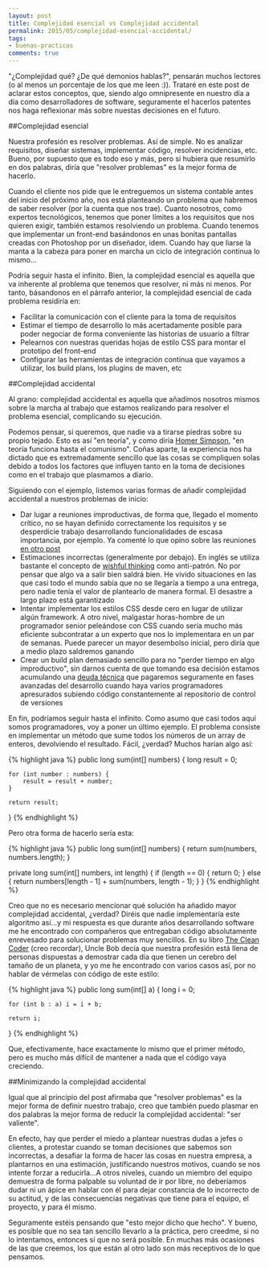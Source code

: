 ```yaml
---
layout: post
title: Complejidad esencial vs Complejidad accidental
permalink: 2015/05/complejidad-esencial-accidental/
tags:
- buenas-practicas
comments: true
---
```


"¿Complejidad qué? ¿De qué demonios hablas?", pensarán muchos lectores (o al menos un porcentaje de los que me leen :)). Trataré en este post de aclarar estos conceptos, que, siendo algo omnipresente en nuestro día a día como desarrolladores de software, seguramente el hacerlos patentes nos haga reflexionar más sobre nuestas decisiones en el futuro.

<!--break-->

##Complejidad esencial

Nuestra profesión es resolver problemas. Así de simple. No es analizar requisitos, diseñar sistemas, implementar código, resolver incidencias, etc. Bueno, por supuesto que es todo eso y más, pero si hubiera que resumirlo en dos palabras, diría que "resolver problemas" es la mejor forma de hacerlo.

Cuando el cliente nos pide que le entreguemos un sistema contable antes del inicio del próximo año, nos está planteando un problema que habremos de saber resolver (por la cuenta que nos trae). Cuanto nosotros, como expertos tecnológicos, tenemos que poner límites a los requisitos que nos quieren exigir, también estamos resolviendo un problema. Cuando tenemos que implementar un front-end basándonos en unas bonitas pantallas creadas con Photoshop por un diseñador, idem. Cuando hay que liarse la manta a la cabeza para poner en marcha un ciclo de integración continua lo mismo...

Podría seguir hasta el infinito. Bien, la complejidad esencial es aquella que va inherente al problema que tenemos que resolver, ni más ni menos. Por tanto, básandonos en el párrafo anterior, la complejidad esencial de cada problema residiría en:

* Facilitar la comunicación con el cliente para la toma de requisitos
* Estimar el tiempo de desarrollo lo más acertadamente posible para poder negociar de forma conveniente las historias de usuario a filtrar
* Pelearnos con nuestras queridas hojas de estilo CSS para montar el prototipo del front-end
* Configurar las herramientas de integración continua que vayamos a utilizar, los build plans, los plugins de maven, etc

##Complejidad accidental

Al grano: complejidad accidental es aquella que añadimos nosotros mismos sobre la marcha al trabajo que estamos realizando para resolver el problema esencial, complicando su ejecución.

Podemos pensar, si queremos, que nadie va a tirarse piedras sobre su propio tejado. Esto es así "en teoría", y como diría [Homer Simpson](http://es.wikipedia.org/wiki/Homer_Simpson), "en teoría funciona hasta el comunismo". Coñas aparte, la experiencia nos ha dictado que es extremadamente sencillo que las cosas se compliquen solas debido a todos los factores que influyen tanto en la toma de decisiones como en el trabajo que plasmamos a diario.

Siguiendo con el ejemplo, listemos varias formas de añadir complejidad accidental a nuestros problemas de inicio:

* Dar lugar a reuniones improductivas, de forma que, llegado el momento crítico, no se hayan definido correctamente los requisitos y se desperdicie trabajo desarrollando funcionalidades de escasa importancia, por ejemplo. Ya comenté lo que opino sobre las reuniones [en otro post](http://raulavila.com/2015/04/reuniones/)
* Estimaciones incorrectas (generalmente por debajo). En inglés se utiliza bastante el concepto de [wishful thinking](http://en.wikipedia.org/wiki/Wishful_thinking) como anti-patrón. No por pensar que algo va a salir bien saldrá bien. He vivido situaciones en las que casi todo el mundo sabía que no se llegaría a tiempo a una entrega, pero nadie tenía el valor de plantearlo de manera formal. El desastre a largo plazo está garantizado
* Intentar implementar los estilos CSS desde cero en lugar de utilizar algún framework. A otro nivel, malgastar horas-hombre de un programador senior peleándose con CSS cuando sería mucho más eficiente subcontratar a un experto que nos lo implementara en un par de semanas. Puede parecer un mayor desembolso inicial, pero diría que a medio plazo saldremos ganando
* Crear un build plan demasiado sencillo para no "perder tiempo en algo improductivo", sin darnos cuenta de que tomando esa decisión estamos acumulando una [deuda técnica](http://es.wikipedia.org/wiki/Deuda_t%C3%A9cnica) que pagaremos seguramente en fases avanzadas del desarrollo cuando haya varios programadores apresurados subiendo código constantemente al repositorio de control de versiones

En fin, podríamos seguir hasta el infinito. Como asumo que casi todos aquí somos programadores, voy a poner un último ejemplo. El problema consiste en implementar un método que sume todos los números de un array de enteros, devolviendo el resultado. Fácil, ¿verdad? Muchos harían algo así:

{% highlight java %}
public long sum(int[] numbers) {
    long result = 0;

    for (int number : numbers) {
        result = result + number;
    }

    return result;
}
{% endhighlight %}

Pero otra forma de hacerlo sería esta:

{% highlight java %}
public long sum(int[] numbers) {
    return sum(numbers, numbers.length);
}

private long sum(int[] numbers, int length) {
    if (length == 0) {
        return 0;
    } else {
        return numbers[length - 1] + sum(numbers, length - 1);
    }
}
{% endhighlight %}

Creo que no es necesario mencionar qué solución ha añadido mayor complejidad accidental, ¿verdad? Diréis que nadie implementaría este algoritmo así...y mi respuesta es que durante años desarrollando software me he encontrado con compañeros que entregaban código absolutamente enrevesado para solucionar problemas muy sencillos. En su libro [The Clean Coder](http://www.amazon.co.uk/The-Clean-Coder-Professional-Programmers/dp/0137081073) (creo recordar), Uncle Bob decía que nuestra profesión está llena de personas dispuestas a demostrar cada día que tienen un cerebro del tamaño de un planeta, y yo me he encontrado con varios casos así, por no hablar de vérmelas con código de este estilo:

{% highlight java %}
public long sum(int[] a) {
    long i = 0;

    for (int b : a) i = i + b;

    return i;
}
{% endhighlight %}

Que, efectivamente, hace exactamente lo mismo que el primer método, pero es mucho más difícil de mantener a nada que el código vaya creciendo.

##Minimizando la complejidad accidental

Igual que al principio del post afirmaba que "resolver problemas" es la mejor forma de definir nuestro trabajo, creo que también puedo plasmar en dos palabras la mejor forma de reducir la complejidad accidental: "ser valiente".

En efecto, hay que perder el miedo a plantear nuestras dudas a jefes o clientes, a protestar cuando se toman decisiones que sabemos son incorrectas, a desafiar la forma de hacer las cosas en nuestra empresa, a plantarnos en una estimación, justificando nuestros motivos, cuando se nos intente forzar a reducirla...A otros niveles, cuando un miembro del equipo demuestra de forma palpable su voluntad de ir por libre, no deberíamos dudar ni un ápice en hablar con él para dejar constancia de lo incorrecto de su actitud, y de las consecuencias negativas que tiene para el equipo, el proyecto, y para él mismo.

Seguramente estéis pensando que "esto mejor dicho que hecho". Y bueno, es posible que no sea tan sencillo llevarlo a la práctica, pero creedme, si no lo intentamos, entonces sí que no será posible. En muchas más ocasiones de las que creemos, los que están al otro lado son más receptivos de lo que pensamos.
